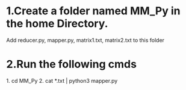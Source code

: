 <h1>1.Create a folder named MM_Py in the home Directory.</h1>
<p>Add reducer.py, mapper.py, matrix1.txt, matrix2.txt to this folder</p>
<h1>2.Run the following cmds</h1>
<p>1. cd MM_Py
   2. cat *.txt | python3 mapper.py </p>

